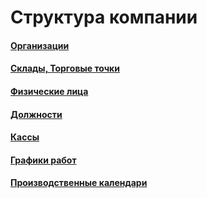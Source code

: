 # Структура компании

#### [Организации](/2-описание-справочников-и-документов/1-справочники/1-структура-компании/1-организации/)

#### [Склады, Торговые точки](/2-описание-справочников-и-документов/1-справочники/1-структура-компании/2-складыторговые-точки/)

#### [Физические лица](/2-описание-справочников-и-документов/1-справочники/1-структура-компании/3-физические-лица/)

#### [Должности](/2-описание-справочников-и-документов/1-справочники/1-структура-компании/4-должности/)

#### [Кассы](/2-описание-справочников-и-документов/1-справочники/1-структура-компании/5-кассы/)

#### [Графики работ](/2-описание-справочников-и-документов/1-справочники/1-структура-компании/6-графики-работы/)

#### [Производственные календари](/2-описание-справочников-и-документов/1-справочники/1-структура-компании/7-производственные-календари/)
